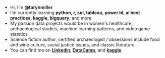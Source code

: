 - Hi, I’m ****@tarynmiller****
-  I’m currently learning ****python, r, sql, tableau, power bI, ai best practices, kaggle, bigquery****, and more
-  My passion data projects would be in women's healthcare, archaeological studies, machine learning patterns, and video game statstics 
-  Science fiction author, certified archaeologist / obsessions include food and wine culture, social justice issues, and classic literature
-  You can find me on ****[Linkedin](https://www.linkedin.com/in/tarynmiller/)****, ****[DataCamp](https://www.datacamp.com/portfolio/ncwxjgvc)****, and ****[kaggle](https://www.kaggle.com/tarynmiller)****


<!---
Taparimi/Taparimi is a ✨ special ✨ repository because its `README.md` (this file) appears on your GitHub profile.
You can click the Preview link to take a look at your changes.
--->
